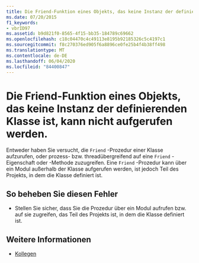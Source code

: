 ```yaml
---
title: Die Friend-Funktion eines Objekts, das keine Instanz der definierenden Klasse ist, kann nicht aufgerufen werden.
ms.date: 07/20/2015
f1_keywords:
- vbrID97
ms.assetid: b9d821f0-8565-4f15-bb35-184789c69662
ms.openlocfilehash: c18c04470c4c49113e8195b92185326c5c4197c1
ms.sourcegitcommit: f8c270376ed905f6a8896ce0fe25b4f4b38ff498
ms.translationtype: MT
ms.contentlocale: de-DE
ms.lasthandoff: 06/04/2020
ms.locfileid: "84400847"
---
```

# <a name="cannot-call-friend-function-on-object-which-is-not-an-instance-of-defining-class"></a>Die Friend-Funktion eines Objekts, das keine Instanz der definierenden Klasse ist, kann nicht aufgerufen werden.
Entweder haben Sie versucht, die `Friend` -Prozedur einer Klasse aufzurufen, oder prozess- bzw. threadübergreifend auf eine `Friend` -Eigenschaft oder -Methode zuzugreifen. Eine `Friend` -Prozedur kann über ein Modul außerhalb der Klasse aufgerufen werden, ist jedoch Teil des Projekts, in dem die Klasse definiert ist.  
  
## <a name="to-correct-this-error"></a>So beheben Sie diesen Fehler  
  
- Stellen Sie sicher, dass Sie die Prozedur über ein Modul aufrufen bzw. auf sie zugreifen, das Teil des Projekts ist, in dem die Klasse definiert ist.  
  
## <a name="see-also"></a>Weitere Informationen

- [Kollegen](../language-reference/modifiers/friend.md)
